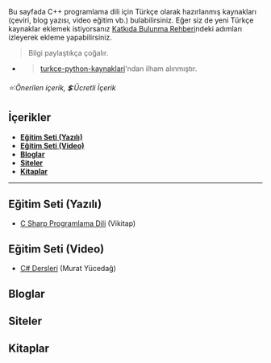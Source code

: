 Bu sayfada C++ programlama dili için Türkçe olarak hazırlanmış kaynakları (çeviri, blog yazısı, video eğitim vb.) bulabilirsiniz. 
Eğer siz de yeni Türkçe kaynaklar eklemek istiyorsanız [Katkıda Bulunma Rehberi](https://github.com/vimevim/turkce-C-sharp-kaynaklari/blob/main/katkida-bulunma-rehberi.md)ndeki adımları izleyerek ekleme yapabilirsiniz.
> Bilgi paylaştıkça çoğalır.
* > [turkce-python-kaynaklari](https://github.com/vanhoxx/turkce-python-kaynaklari#e%C4%9Fitim-seti-yaz%C4%B1l%C4%B1)'ndan ilham alınmıştır.
###### :star::Önerilen içerik,  :heavy_dollar_sign::Ücretli İçerik


## İçerikler
* **[Eğitim Seti (Yazılı)](#eğitim-seti-yazılı)**  
* **[Eğitim Seti (Video)](#eğitim-seti-video)**  
* **[Bloglar](#bloglar)**
* **[Siteler](#siteler)**
* **[Kitaplar](#kitaplar)**
  
- - -

## Eğitim Seti (Yazılı)
* [C Sharp Programlama Dili](https://tr.wikibooks.org/wiki/C_Sharp_Programlama_Dili) (Vikitap)

## Eğitim Seti (Video)
* [C# Dersleri](https://www.youtube.com/playlist?list=PLKnjBHu2xXNPkeQtMOJczzEO6LK5OV35K) (Murat Yücedağ)
## Bloglar

## Siteler

## Kitaplar
